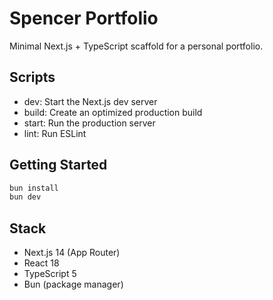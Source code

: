 # Spencer Portfolio

Minimal Next.js + TypeScript scaffold for a personal portfolio.

## Scripts

- dev: Start the Next.js dev server
- build: Create an optimized production build
- start: Run the production server
- lint: Run ESLint

## Getting Started

```bash
bun install
bun dev
```

## Stack

- Next.js 14 (App Router)
- React 18
- TypeScript 5
- Bun (package manager)

